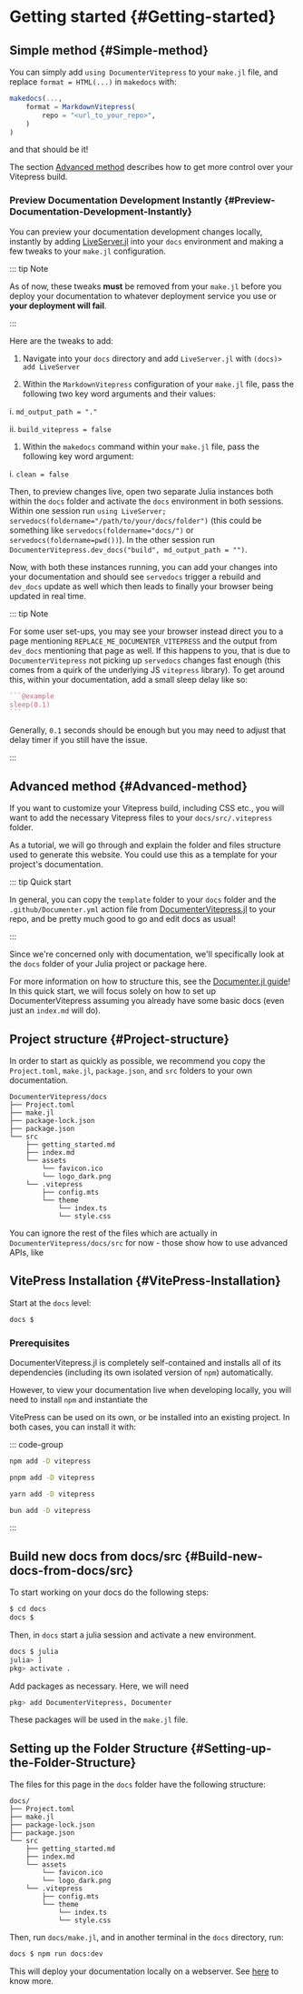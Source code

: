 
# Getting started {#Getting-started}

## Simple method {#Simple-method}

You can simply add `using DocumenterVitepress` to your `make.jl` file, and replace `format = HTML(...)` in `makedocs` with:

```julia
makedocs(...,
    format = MarkdownVitepress(
        repo = "<url_to_your_repo>",
    )
)
```


and that should be it!

The section [Advanced method](/getting_started#Advanced-method) describes how to get more control over your Vitepress build.

### Preview Documentation Development Instantly {#Preview-Documentation-Development-Instantly}

You can preview your documentation development changes locally, instantly by adding [LiveServer.jl](https://github.com/tlienart/LiveServer.jl) into your `docs` environment and making a few tweaks to your `make.jl` configuration.

::: tip Note

As of now, these tweaks **must** be removed from your `make.jl` before you deploy your documentation to whatever deployment service you use or **your deployment will fail**.

:::

Here are the tweaks to add:
1. Navigate into your `docs` directory and add `LiveServer.jl` with `(docs)> add LiveServer`
  
2. Within the `MarkdownVitepress` configuration of your `make.jl` file, pass the following two key word arguments and their values:
  

i. `md_output_path = "."`

ii. `build_vitepress = false`
1. Within the `makedocs` command within your `make.jl` file, pass the following key word argument:
  

i. `clean = false`

Then, to preview changes live, open two separate Julia instances both within the `docs` folder and activate the `docs` environment in both sessions. Within one session run `using LiveServer; servedocs(foldername="/path/to/your/docs/folder")` (this could be something like `servedocs(foldername="docs/")` or `servedocs(foldername=pwd())`). In the other session run `DocumenterVitepress.dev_docs("build", md_output_path = "")`.

Now, with both these instances running, you can add your changes into your documentation and should see `servedocs` trigger a rebuild and `dev_docs` update as well which then leads to finally your browser being updated in real time.

::: tip Note

For some user set-ups, you may see your browser instead direct you to a page mentioning `REPLACE_ME_DOCUMENTER_VITEPRESS` and the output from `dev_docs` mentioning that page as well.  If this happens to you, that is due to `DocumenterVitepress` not picking up `servedocs` changes fast enough (this comes from a quirk of the underlying JS `vitepress` library). To get around this, within your documentation, add a small sleep delay like so:

````julia
```@example
sleep(0.1)
```
````


Generally, `0.1` seconds should be enough but you may need to adjust that delay timer if you still have the issue.

:::

## Advanced method {#Advanced-method}

If you want to customize your Vitepress build, including CSS etc., you will want to add the necessary Vitepress files to your `docs/src/.vitepress` folder.

As a tutorial, we will go through and explain the folder and files structure used to generate this website. You could use this as a template for your project&#39;s documentation.

::: tip Quick start

In general, you can copy the `template` folder to your `docs` folder and the `.github/Documenter.yml` action file from [DocumenterVitepress.jl](https://github.com/LuxDL/DocumenterVitepress.jl) to your repo, and be pretty much good to go and edit docs as usual!

:::

Since we&#39;re concerned only with documentation, we&#39;ll specifically look at the `docs` folder of your Julia project or package here.

For more information on how to structure this, see the [Documenter.jl guide](https://documenter.juliadocs.org/stable/man/guide/)!  In this quick start, we will focus solely on how to set up DocumenterVitepress assuming you already have some basic docs (even just an `index.md` will do).

## Project structure {#Project-structure}

In order to start as quickly as possible, we recommend you copy the `Project.toml`, `make.jl`, `package.json`, and `src` folders to your own documentation.

```
DocumenterVitepress/docs
├── Project.toml
├── make.jl
├── package-lock.json
├── package.json
└── src
    ├── getting_started.md
    ├── index.md
    └── assets
        └── favicon.ico
        └── logo_dark.png
    └── .vitepress
        ├── config.mts
        └── theme
            └── index.ts
            └── style.css
```


You can ignore the rest of the files which are actually in `DocumenterVitepress/docs/src` for now - those show how to use advanced APIs, like

## VitePress Installation {#VitePress-Installation}

Start at the `docs` level:

```sh
docs $
```


### Prerequisites

DocumenterVitepress.jl is completely self-contained and installs all of its dependencies (including its own isolated version of `npm`) automatically.

However, to view your documentation live when developing locally, you will need to install `npm` and instantiate the

VitePress can be used on its own, or be installed into an existing project. In both cases, you can install it with:

::: code-group

```sh [npm]
npm add -D vitepress
```


```sh [pnpm]
pnpm add -D vitepress
```


```sh [yarn]
yarn add -D vitepress
```


```sh [bun]
bun add -D vitepress
```


:::

## Build new docs from docs/src {#Build-new-docs-from-docs/src}

To start working on your docs do the following steps:

```sh
$ cd docs
docs $
```


Then, in `docs` start a julia session and activate a new environment.

```sh
docs $ julia
julia> ]
pkg> activate .
```


Add packages as necessary. Here, we will need

```julia
pkg> add DocumenterVitepress, Documenter
```


These packages will be used in the `make.jl` file.

## Setting up the Folder Structure {#Setting-up-the-Folder-Structure}

The files for this page in the `docs` folder have the following structure:

```
docs/
├── Project.toml
├── make.jl
├── package-lock.json
├── package.json
└── src
    ├── getting_started.md
    ├── index.md
    └── assets
        └── favicon.ico
        └── logo_dark.png
    └── .vitepress
        ├── config.mts
        └── theme
            └── index.ts
            └── style.css
```


Then, run `docs/make.jl`, and in another terminal in the `docs` directory, run:

```sh
docs $ npm run docs:dev
```


This will deploy your documentation locally on a webserver.  See [here](https://vitepress.dev/guide/getting-started#up-and-running) to know more.

